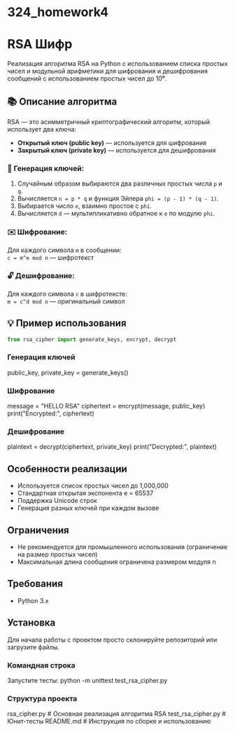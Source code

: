 # 324_homework4  
# RSA Шифр

Реализация алгоритма RSA на Python с использованием списка простых чисел и модульной арифметики для шифрования и дешифрования сообщений с использованием простых чисел до 10⁶.

## 📚 Описание алгоритма

RSA — это асимметричный криптографический алгоритм, который использует два ключа:  
- **Открытый ключ (public key)** — используется для шифрования  
- **Закрытый ключ (private key)** — используется для дешифрования  

### 🔐 Генерация ключей:
1. Случайным образом выбираются два различных простых числа `p` и `q`.
2. Вычисляется `n = p * q` и функция Эйлера `phi = (p - 1) * (q - 1)`.
3. Выбирается число `e`, взаимно простое с `phi`.
4. Вычисляется `d` — мультипликативно обратное к `e` по модулю `phi`.

### ✉️ Шифрование:
Для каждого символа `m` в сообщении:  
`c = m^e mod n` — шифротекст

### 🔓 Дешифрование:
Для каждого символа `c` в шифротексте:  
`m = c^d mod n` — оригинальный символ

## 💡 Пример использования

```python
from rsa_cipher import generate_keys, encrypt, decrypt
```
### Генерация ключей
public_key, private_key = generate_keys()

### Шифрование
message = "HELLO RSA"
ciphertext = encrypt(message, public_key)
print("Encrypted:", ciphertext)

### Дешифрование
plaintext = decrypt(ciphertext, private_key)
print("Decrypted:", plaintext)

## Особенности реализации
- Используется список простых чисел до 1,000,000
- Стандартная открытая экспонента e = 65537
- Поддержка Unicode строк
- Генерация разных ключей при каждом вызове

## Ограничения
- Не рекомендуется для промышленного использования (ограничение на размер простых чисел)
- Максимальная длина сообщения ограничена размером модуля n

## Требования

- Python 3.x

## Установка

Для начала работы с проектом просто склонируйте репозиторий или загрузите файлы.

### Командная строка
Запустите тесты: python -m unittest test_rsa_cipher.py

### Структура проекта
rsa_cipher.py            # Основная реализация алгоритма RSA
test_rsa_cipher.py       # Юнит-тесты
README.md                # Инструкция по сборке и использованию
